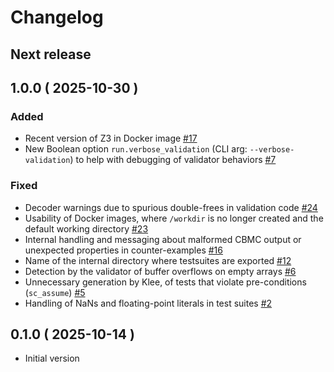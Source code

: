 # Changelog

## Next release


## 1.0.0 ( 2025-10-30 )

### Added
- Recent version of Z3 in Docker image [#17](https://github.com/ocamlpro/seacoral/pull/17)
- New Boolean option `run.verbose_validation` (CLI arg: `--verbose-validation`) to help with debugging of validator behaviors [#7](https://github.com/ocamlpro/seacoral/pull/7)

### Fixed
- Decoder warnings due to spurious double-frees in validation code [#24](https://github.com/OCamlPro/seacoral/pull/24)
- Usability of Docker images, where `/workdir` is no longer created and the default working directory [#23](https://github.com/OCamlPro/seacoral/pull/23)
- Internal handling and messaging about malformed CBMC output or unexpected properties in counter-examples [#16](https://github.com/OCamlPro/seacoral/pull/16)
- Name of the internal directory where testsuites are exported [#12](https://github.com/ocamlpro/seacoral/pull/12)
- Detection by the validator of buffer overflows on empty arrays [#6](https://github.com/ocamlpro/seacoral/pull/6)
- Unnecessary generation by Klee, of tests that violate pre-conditions (`sc_assume`) [#5](https://github.com/ocamlpro/seacoral/pull/5)
- Handling of NaNs and floating-point literals in test suites [#2](https://github.com/ocamlpro/seacoral/pull/2)


## 0.1.0 ( 2025-10-14 )

* Initial version
